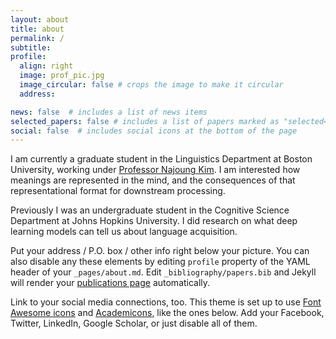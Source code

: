 ```yaml
---
layout: about
title: about
permalink: /
subtitle:  
profile:
  align: right
  image: prof_pic.jpg
  image_circular: false # crops the image to make it circular
  address: 

news: false  # includes a list of news items
selected_papers: false # includes a list of papers marked as "selected={true}"
social: false  # includes social icons at the bottom of the page
---
```

I am currently a graduate student in  the Linguistics Department at Boston University, working under [Professor Najoung Kim](https://najoungkim.github.io). I am interested how meanings are represented in the mind, and the consequences of that representational format for downstream processing.

Previously I was an undergraduate student in the Cognitive Science Department at Johns Hopkins University. I did research on what deep learning models can tell us about language acquisition.


Put your address / P.O. box / other info right below your picture. You can also disable any these elements by editing `profile` property of the YAML header of your `_pages/about.md`. Edit `_bibliography/papers.bib` and Jekyll will render your [publications page](/al-folio/publications/) automatically.

Link to your social media connections, too. This theme is set up to use [Font Awesome icons](http://fortawesome.github.io/Font-Awesome/) and [Academicons](https://jpswalsh.github.io/academicons/), like the ones below. Add your Facebook, Twitter, LinkedIn, Google Scholar, or just disable all of them.
